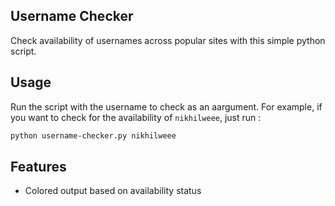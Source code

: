 ## Username Checker
Check availability of usernames across popular sites with this simple python script.

## Usage
Run the script with the username to check as an aargument.
For example, if you want to check for the availability of `nikhilweee`, just run :
```sh
python username-checker.py nikhilweee
```

## Features
* Colored output based on availability status
